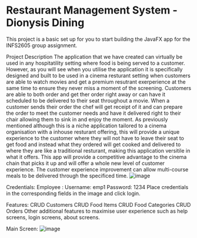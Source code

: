 # Restaurant Management System - Dionysis Dining

This project is a basic set up for you to start building the JavaFX app for the INFS2605 group assignment.

Project Description
The application that we have created can virtually be used in any hospitatility setting where food is being served to a customer. However, as you will see when you utilise the application it is specifically designed and built to be used in a cinema resturant setting when customers are able to watch movies and get a premium resutrant exerperience at the same time to ensure they never miss a moment of the screening. Customers are able to both order and get ther order right away or can have it scheduled to be delivered to their seat throughout a movie. When a customer sends their order the chef will get receipt of it and can prepare the order to meet the customer needs and have it delivered right to their chair allowing them to sink in and enjoy the moment. As previously mentioned although this is a niche application tailored to a cinema organisation with a inhouse resturant offering, this will provide a unique experience to the customer where they will not have to leave their seat to get food and instead what they ordered will get cooked and delivered to where they are like a traditional resturant, making this application versitile in what it offers. This app will provide a competitive advantage to the cinema chain that picks it up and will offer a whole new level of customer experience. The customer experience improvement can allow multi-course meals to be delivered through the specificed time.
![image](https://user-images.githubusercontent.com/90660224/140482343-0b123871-9ac7-4c74-af58-b430d4549209.png)

Credentials:
Employee :
Username: emp1
Password: 1234
Place credentials in the corresponding fields in the image and click login.

Features:
CRUD Customers
CRUD Food Items
CRUD Food Categories
CRUD Orders
Other additional features to maximise user experience such as help screens, login screens, about screens.

Main Screen:
![image](https://user-images.githubusercontent.com/90660224/140488461-6e60abea-eb10-4841-8957-d9e9f1708276.png)


